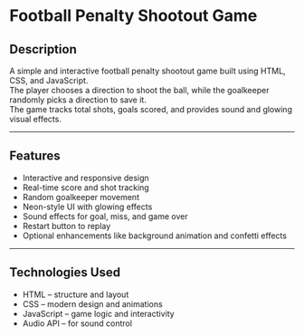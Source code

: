 # Football Penalty Shootout Game

## Description
A simple and interactive football penalty shootout game built using HTML, CSS, and JavaScript.  
The player chooses a direction to shoot the ball, while the goalkeeper randomly picks a direction to save it.  
The game tracks total shots, goals scored, and provides sound and glowing visual effects.

---

## Features
- Interactive and responsive design  
- Real-time score and shot tracking  
- Random goalkeeper movement  
- Neon-style UI with glowing effects  
- Sound effects for goal, miss, and game over  
- Restart button to replay  
- Optional enhancements like background animation and confetti effects  

---

## Technologies Used
- HTML – structure and layout  
- CSS – modern design and animations  
- JavaScript – game logic and interactivity  
- Audio API – for sound control  


